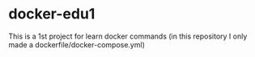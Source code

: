 # docker-edu1
This is a 1st project for learn docker commands
(in this repository I only made a dockerfile/docker-compose.yml)
